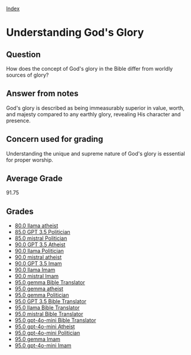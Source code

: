 
[Index](../../index.md)
# Understanding God's Glory
## Question
How does the concept of God's glory in the Bible differ from worldly sources of glory?

## Answer from notes
God's glory is described as being immeasurably superior in value, worth, and majesty compared to any earthly glory, revealing His character and presence.

## Concern used for grading
Understanding the unique and supreme nature of God's glory is essential for proper worship.

## Average Grade
91.75

## Grades
 * [80.0 llama atheist](../answers/llama_atheist/Understanding_God's_Glory.md)
 * [85.0 GPT 3.5 Politician](../answers/GPT_3.5_Politician/Understanding_God's_Glory.md)
 * [85.0 mistral Politician](../answers/mistral_Politician/Understanding_God's_Glory.md)
 * [90.0 GPT 3.5 Atheist](../answers/GPT_3.5_Atheist/Understanding_God's_Glory.md)
 * [90.0 llama Politician](../answers/llama_Politician/Understanding_God's_Glory.md)
 * [90.0 mistral atheist](../answers/mistral_atheist/Understanding_God's_Glory.md)
 * [90.0 GPT 3.5 Imam](../answers/GPT_3.5_Imam/Understanding_God's_Glory.md)
 * [90.0 llama Imam](../answers/llama_Imam/Understanding_God's_Glory.md)
 * [90.0 mistral Imam](../answers/mistral_Imam/Understanding_God's_Glory.md)
 * [95.0 gemma Bible Translator](../answers/gemma_Bible_Translator/Understanding_God's_Glory.md)
 * [95.0 gemma atheist](../answers/gemma_atheist/Understanding_God's_Glory.md)
 * [95.0 gemma Politician](../answers/gemma_Politician/Understanding_God's_Glory.md)
 * [95.0 GPT 3.5 Bible Translator](../answers/GPT_3.5_Bible_Translator/Understanding_God's_Glory.md)
 * [95.0 llama Bible Translator](../answers/llama_Bible_Translator/Understanding_God's_Glory.md)
 * [95.0 mistral Bible Translator](../answers/mistral_Bible_Translator/Understanding_God's_Glory.md)
 * [95.0 gpt-4o-mini Bible Translator](../answers/gpt-4o-mini_Bible_Translator/Understanding_God's_Glory.md)
 * [95.0 gpt-4o-mini Atheist](../answers/gpt-4o-mini_Atheist/Understanding_God's_Glory.md)
 * [95.0 gpt-4o-mini Politician](../answers/gpt-4o-mini_Politician/Understanding_God's_Glory.md)
 * [95.0 gemma Imam](../answers/gemma_Imam/Understanding_God's_Glory.md)
 * [95.0 gpt-4o-mini Imam](../answers/gpt-4o-mini_Imam/Understanding_God's_Glory.md)
